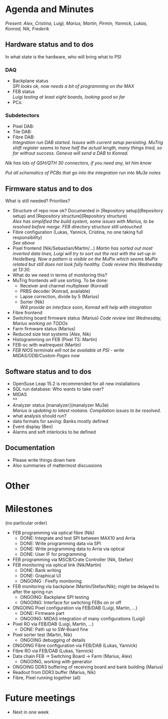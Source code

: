 # Agenda and Minutes

*Present: Alex, Cristina, Luigi, Marius, Martin, Pirmin, Yannick, Lukas, Konrad, Nik, Frederik*

## Hardware status and to dos

In what state is the hardware, who will bring what to PSI

### DAQ
* Backplane status  
    *SPI looks ok, now needs a bit of programming on the MAX*
* FEB status  
    *Luigi testing at least eight boards, looking good so far*
* PCs:  

### Subdetectors
* Pixel DAB: 
* Tile DAB: 
* Fibre DAB:  
   *Integration run DAB started. Issues with current setup persisting. MuTrig shift register seems to have half the actual length, many things tried, so far without success. Geneva will send a DAB to Konrad.*
   
*Nik has lots of QSH/QTH 30 connectors, if you need any, let him know*

*Put all schematics of PCBs that go into the integration run into Mu3e notes*

## Firmware status and to dos

What is still needed? Priorities?

* Structure of repo now ok? Documented in [Repository setup](Repository setup) and [Repository structure](Repository structure)  
    *Alex has simplified the build system, some issues with Marius, to be resolved before merge. FEB directory structure still untouched*
* Fibre configuration (Lukas, Yannick, Cristina, no one taking full responsibility)  
   *See above*
* Pixel frontend (Nik/Sebastian/Martin/...)
   *Martin has sorted out most inverted data lines, Luigi will try to sort out the rest with the set-up in Heidelberg. Now a pattern is visible on the MuPix which seems MuPix related but still does not look fully healthy. Code review this Wednesday at 13:30.*
* What do we need in terms of monitoring this?  
* MuTrig frontends will use sorting. To be done:  
    * Receiver and channel multiplexer (Konrad)
    * PRBS decoder (Konrad, available)
    * Lapse correction, divide by 5 (Marius)
    * Sorter (Nik)  
     *Will provide an interface soon, Konrad will help with integration*
* Fibre frontend  
* Switching board firmware status (Marius)
     *Code review last Wednesday, Marius working on TODOs*  
* Farm firmware status (Marius)  
* Reduced size test systems (Alex, Nik)  
* Histogramming on FEB (Pixel TS: Martin)  
* FEB-sc with waitrequest (Martin)  
* *FEB NIOS terminals will not be available at PSI - write MIDAS/ODB/Custom Pages now*

## Software status and to dos
* OpenSuse Leap 15.2 is recommended for all new installations
* SQL run database: Who wants to take over?  
* MIDAS  
  **
* Analyzer status [manalyzer](manalyzer Mu3e)  
   *Marius is updating to latest rootana. Compilation issues to be resolved.*
* what analysis should run?  
* data formats for saving: Banks mostly defined
* Event display (Ben)
* Alarms and soft interlocks to be defined

## Documentation
* Please write things down here
* Also summaries of mattermost discussions

# Other

# Milestones
(no particular order)

* FEB programming via optical fibre (Nik)
     * DONE: Integrate and test SPI between MAX10 and Arria 
     * DONE: Write programming data via SPI
     * DONE: Write programming data to Arria via optical
     * DONE: User IF for programming
* FEB programming via MSCB/Crate Controller (Nik, Stefan)
* FEB monitoring via optical link (Nik/Martin)
     * DONE: Bank writing
     * DONE: Graphical UI
     * ONGOING : Firefly monitoring
* FEB monitoring via backplane (Martin/Stefan/Nik); might be delayed to after the spring run
     * ONGOING: Backplane SPI testing
     * ONGOING: Interface for switching FEBs on or off
* ONGOING Pixel configuration via FEB/DAB (Luigi, Martin, ...)
     * DONE: Firmware part
     * ONGOING: MIDAS integration of many configurations (Luigi)
* Pixel RO via FEB/DAB (Luigi, Martin, ...)
     * DONE: Path up to SW-Board fine
* Pixel sorter test (Martin, Nik)
     * ONGOING debugging of details
* ONGOING Fibre configuration via FEB/DAB (Lukas, Yannick)
* Fibre RO via FEB/DAB (Lukas, Yannick)
* Data chain FEB -> Switching Board -> Farm (Marius, Alex)
     * ONGOING, working with generator
* ONGOING DDR3 buffering of receiving board and bank building (Marius)
* Readout from DDR3 buffer (Marius, Nik)
* Fibre, Pixel running together (all)

# Future meetings

* Next in one week